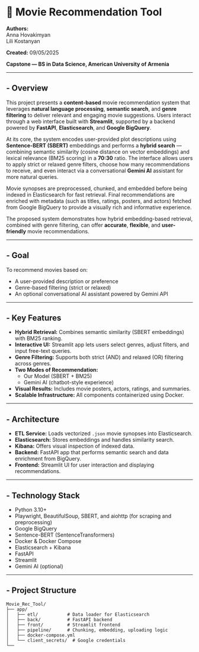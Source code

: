 # 🎥 Movie Recommendation Tool

**Authors:**  
Anna Hovakimyan  
Lili Kostanyan  

**Created:** 09/05/2025

**Capstone — BS in Data Science, American University of Armenia**

---

## - Overview

This project presents a **content-based** movie recommendation system that leverages **natural language processing**, **semantic search**, and **genre filtering** to deliver relevant and engaging movie suggestions. Users interact through a web interface built with **Streamlit**, supported by a backend powered by **FastAPI**, **Elasticsearch**, and **Google BigQuery**.

At its core, the system encodes user-provided plot descriptions using **Sentence-BERT (SBERT)** embeddings and performs a **hybrid search** — combining semantic similarity (cosine distance on vector embeddings) and lexical relevance (BM25 scoring) in a **70:30** ratio. The interface allows users to apply strict or relaxed genre filters, choose how many recommendations to receive, and even interact via a conversational **Gemini AI** assistant for more natural queries.

Movie synopses are preprocessed, chunked, and embedded before being indexed in Elasticsearch for fast retrieval. Final recommendations are enriched with metadata (such as titles, ratings, posters, and actors) fetched from Google BigQuery to provide a visually rich and informative experience.

The proposed system demonstrates how hybrid embedding-based retrieval, combined with genre filtering, can offer **accurate**, **flexible**, and **user-friendly** movie recommendations.

---

## - Goal

To recommend movies based on:
- A user-provided description or preference
- Genre-based filtering (strict or relaxed)
- An optional conversational AI assistant powered by Gemini API

---

## - Key Features

- **Hybrid Retrieval:** Combines semantic similarity (SBERT embeddings) with BM25 ranking.
- **Interactive UI:** Streamlit app lets users select genres, adjust filters, and input free-text queries.
- **Genre Filtering:** Supports both strict (AND) and relaxed (OR) filtering across genres.
- **Two Modes of Recommendation:**
  - Our Model (SBERT + BM25)
  - Gemini AI (chatbot-style experience)
- **Visual Results:** Includes movie posters, actors, ratings, and summaries.
- **Scalable Infrastructure:** All components containerized using Docker.

---

## - Architecture

- **ETL Service:** Loads vectorized `.json` movie synopses into Elasticsearch.
- **Elasticsearch:** Stores embeddings and handles similarity search.
- **Kibana:** Offers visual inspection of indexed data.
- **Backend:** FastAPI app that performs semantic search and data enrichment from BigQuery.
- **Frontend:** Streamlit UI for user interaction and displaying recommendations.

---

## - Technology Stack

- Python 3.10+  
- Playwright, BeautifulSoup, SBERT, and aiohttp (for scraping and preprocessing)
- Google BigQuery 
- Sentence-BERT (SentenceTransformers)  
- Docker & Docker Compose  
- Elasticsearch + Kibana 
- FastAPI  
- Streamlit   
- Gemini AI (optional)

---

## - Project Structure

```plaintext
Movie_Rec_Tool/
├── app/
│   ├── etl/           # Data loader for Elasticsearch
│   ├── back/          # FastAPI backend
│   ├── front/         # Streamlit frontend
│   ├── pipeline/      # Chunking, embedding, uploading logic
│   ├── docker-compose.yml
│   └── client_secrets/  # Google credentials
└──
```